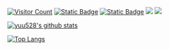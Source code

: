 [![Visitor Count](https://komarev.com/ghpvc/?username=yuu528&style=for-the-badge&color=orange)](https://github.com/yuu528)
[![Static Badge](https://img.shields.io/badge/Twitter-%40you_yuu528-%231DA1F2?style=for-the-badge&logo=twitter)](https://twitter.com/you_yuu528)
[![Static Badge](https://img.shields.io/badge/Discord-yu28-%237289da?style=for-the-badge&logo=discord)](https://discord.com/users/322986455951605771)
[![](https://img.shields.io/badge/PGP-EEBF7433021F827C-blue?style=for-the-badge)](https://raw.githubusercontent.com/yuu528/yuu528/main/public-key.pem)
[![](https://img.shields.io/website?url=https%3A%2F%2Fyuu-g.net&style=for-the-badge&label=yuu-g.net)](https://yuu-g.net)

[![yuu528's github stats](https://github-readme-stats-eight-theta.vercel.app/api?username=yuu528&show_icons=true&theme=nightowl)](https://github.com/yuu528)

[![Top Langs](https://github-readme-stats-eight-theta.vercel.app/api/top-langs/?username=yuu528&theme=nightowl)](https://github.com/yuu528)
